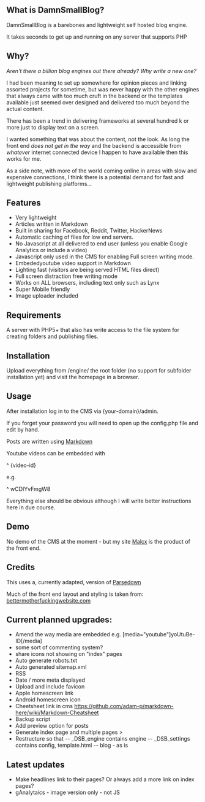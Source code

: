 ## What is DamnSmallBlog?
DamnSmallBlog is a barebones and lightweight self hosted blog engine.

It takes seconds to get up and running on any server that supports PHP

## Why?
*Aren't there a billion blog engines out there already? Why write a new one?*

I had been meaning to set up somewhere for opinion pieces and linking assorted projects 
for sometime, but was never happy with the other engines that always came with too much cruft
in the backend or the templates available just seemed over designed and delivered too much beyond
the actual content.

There has been a trend in delivering frameworks at several hundred k or more just to display text on a screen.

I wanted something that was about the content, not the look. As long the front end _does not get in the way_ 
and the backend is accessible from *whatever* internet connected device I happen to have available then this works for me.

As a side note, with more of the world coming online in areas with slow and expensive connections, I think 
there is a potential demand for fast and lightweight publishing platforms...

## Features
* Very lightweight
* Articles written in Markdown
* Built in sharing for Facebook, Reddit, Twitter, HackerNews
* Automatic caching of files for low end servers.
* No Javascript at all delivered to end user (unless you enable Google Analytics or include a video) 
* Javascript only used in the CMS for enabling Full screen writing mode.
* Embededyoutube  video support in Markdown
* Lighting fast (visitors are being served HTML files direct)
* Full screen distraction free writing mode
* Works on ALL browsers, including text only such as Lynx
* Super Mobile friendly
* Image uploader included

## Requirements
A server with PHP5+ that also has write access to the file system for creating folders and publishing files.

## Installation
Upload everything from /engine/ the root folder (no support for subfolder installation yet) and visit the homepage in a browser.


## Usage

After installation log in to the CMS via {your-domain}/admin.

If you forget your password you will need to open up the config.php file and edit by hand.

Posts are written using [Markdown](https://daringfireball.net/projects/markdown/syntax)

Youtube videos can be embedded with 

^ {video-id}

e.g.

^ wCDIYvFmgW8

Everything else should be obvious although I will write better instructions here in due course.


## Demo
No demo of the CMS at the moment - but my site [Malcx](http://www.malcx.com) is the product of the front end.

## Credits
This uses a, currently adapted, version of [Parsedown](https://github.com/erusev/parsedown)

Much of the front end layout and styling is taken from: [bettermotherfuckingwebsite.com](http://bettermotherfuckingwebsite.com/)

## Current planned upgrades:
* Amend the way media are embedded e.g. [media="youtube"]yoUtuBe-ID[/media]
* some sort of commenting system?
* share icons not showing on "index" pages
* Auto generate robots.txt
* Auto generated sitemap.xml
* RSS
* Date / more meta displayed
* Upload and include favicon
* Apple homescreen link
* Android homescreen icon
* Cheetsheet link in cms https://github.com/adam-p/markdown-here/wiki/Markdown-Cheatsheet
* Backup script
* Add preview option for posts
* Generate index page and multiple pages > 
* Restructure so that 
-- _DSB_engine contains engine
-- _DSB_settings contains config, template.html
-- blog - as is









## Latest updates
* Make headlines link to their pages? Or always add a more link on index pages?
* gAnalytaics - image version only - not JS
